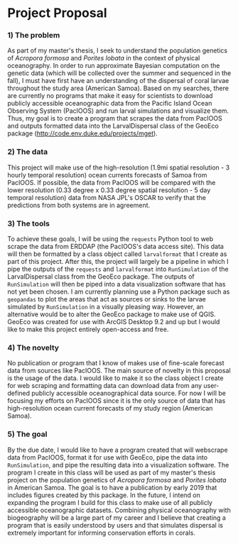 # Project Proposal

### 1) **The problem** 

As part of my master's thesis, I seek to understand the population genetics of *Acropora formosa* and *Porites lobata* in the context of physical oceanography. In order to run approximate Bayesian computation on the genetic data (which will be collected over the summer and sequenced in the fall), I must have first have an understanding of the dispersal of coral larvae throughout the study area (American Samoa). Based on my searches, there are currently no programs that make it easy for scientists to download publicly accessible oceanographic data from the Pacific Island Ocean Observing System (PacIOOS) and run larval simulations and visualize them. Thus, my goal is to create a program that scrapes the data from PacIOOS and outputs formatted data into the LarvalDispersal class of the GeoEco package (http://code.env.duke.edu/projects/mget). 

### 2) **The data**

This project will make use of the high-resolution (1.9mi spatial resolution - 3 hourly temporal resolution) ocean currents forecasts of Samoa from PacIOOS. If possible, the data from PacIOOS will be compared with the lower resolution (0.33 degree x 0.33 degree spatial resolution - 5 day temporal resolution) data from NASA JPL's OSCAR to verify that the predictions from both systems are in agreement. 

### 3) **The tools**

To achieve these goals, I will be using the `requests` Python tool to web scrape the data from ERDDAP (the PacIOOS's data access site). This data will then be formatted by a class object called `larvalformat` that I create as part of this project. After this, the project will largely be a pipeline in which I pipe the outputs of the `requests` and `larvalformat` into `RunSimulation` of the LarvalDispersal class from the GeoEco package. The outputs of `RunSimulation` will then be piped into a data visualization software that has not yet been chosen. I am currently planning use a Python package such as `geopandas` to plot the areas that act as sources or sinks to the larvae simulated by `RunSimulation` in a visually pleasing way. However, an alternative would be to alter the GeoEco package to make use of QGIS. GeoEco was created for use with ArcGIS Desktop 9.2 and up but I would like to make this project entirely open-access and free.

### 4) **The novelty**

No publication or program that I know of makes use of fine-scale forecast data from sources like PacIOOS. The main source of novelty in this proposal is the usage of the data. I would like to make it so the class object I create for web scraping and formatting data can download data from any user-defined publicly accessible oceanographical data source. For now I will be focusing my efforts on PacIOOS since it is the only source of data that has high-resolution ocean current forecasts of my study region (American Samoa).

### 5) **The goal**

By the due date, I would like to have a program created that will webscrape data from PacIOOS, format it for use with GeoEco, pipe the data into `RunSimulation`, and pipe the resulting data into a visualization software. The program I create in this class will be used as part of my master's thesis project on the population genetics of *Acropora formosa* and *Porites lobata* in American Samoa. The goal is to have a publication by early 2019 that includes figures created by this package. In the future, I intend on expanding the program I build for this class to make use of all publicly accessible oceanographic datasets. Combining physical oceanography with biogeography will be a large part of my career and I believe that creating a program that is easily understood by users and that simulates dispersal is extremely important for informing conservation efforts in corals.